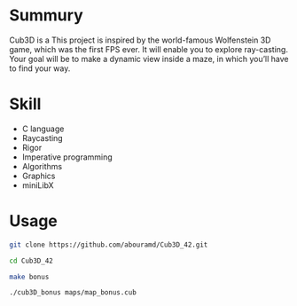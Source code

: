# Summury

Cub3D is a This project is inspired by the world-famous Wolfenstein 3D game, which
was the first FPS ever. It will enable you to explore ray-casting. Your goal will be to
make a dynamic view inside a maze, in which you’ll have to find your way.

# Skill

- C language
- Raycasting
- Rigor
- Imperative programming
- Algorithms
- Graphics
- miniLibX

# Usage

```bash
git clone https://github.com/abouramd/Cub3D_42.git

cd Cub3D_42

make bonus

./cub3D_bonus maps/map_bonus.cub
```
